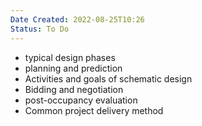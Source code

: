 ```yaml
---
Date Created: 2022-08-25T10:26
Status: To Do
---
```

- typical design phases
- planning and prediction
- Activities and goals of schematic design
- Bidding and negotiation
- post-occupancy evaluation
- Common project delivery method